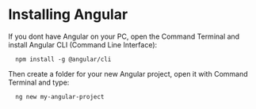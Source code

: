 # Installing Angular

If you dont have Angular on your PC, open the Command Terminal and install Angular CLI (Command Line Interface):

      npm install -g @angular/cli

Then create a folder for your new Angular project, open it with Command Terminal and type:

      ng new my-angular-project

